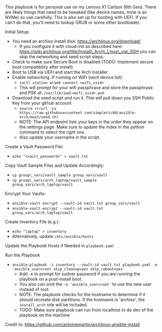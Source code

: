 This playbook is for personal use on my Lenovo X1 Carbon (6th Gen). There are likely things that 
need to be tweaked (like device names, mine is an NVMe) so use carefully.  This is also set up for 
booting with UEFI. If you can't do that, you'll need to lookup GRUB or some other bootloader.

Initial Setup:
* You need an archiso install disk: https://archlinux.org/download/
  * If you configure it with cloud-init as described here: https://wiki.archlinux.org/title/Install\_Arch\_Linux\_via\_SSH you can skip the networking and seed script steps.
* Check to make sure Secure Boot is disabled (TODO: Implement secure boot compatibility after install)
* Boot to USB via UEFI and start the Arch Installer
* Enable networking. If running on WiFi (iwctl device list):
  * `iwctl station wlan0 connect <wifi_ssid>`
  * This will prompt for your wifi passphrase and store the passphrase and PSK at:
    `/var/lib/iwd/<wifi_ssid>.psk`
* Download the seed script and run it. This will pull down you SSH Public Key from your github account
  * `source <(curl -Ls https://raw.githubusercontent.com/simplerick0/ansible-arch/main/seed.sh)`
  * NOTE: The API endpoint lists your keys in the order they appear on the settings page.  Make
    sure to update the index in the python command to select the right one.
  * Also update your username in the script.

Create a Vault Password File:
* `echo "<vault_password>" > vault.txt`

Copy Vault Sample Files and Update Accordingly:
* `cp group\_vars/vault_sample group_vars/vault`
* `cp group\_vars/arch_laptop/vault_sample group_vars/arch_laptop/vault`

Encrypt Your Vaults:
* `ansible-vault encrypt --vault-id vault.txt group_vars/vault`
* `ansible-vault encrypt --vault-id vault.txt group_vars/arch_laptop/vault`

Create Inventory File (e.g.):
* `echo "laptop" > inventory`
* Alternatively, update `/etc/ansible/hosts`

Update the Playbook Hosts if Needed in `playbook.yaml`

Run the Playbook
* `ansible-playbook -i inventory --vault-id vault.txt playbook.yaml -e 'ansible_user=root skip_cleanup=yes skip_reboot=yes'`
  * Add `-K` to prompt for sudoer password if you are running the playbook on a post-install boot.
  * You also can omit the `-e 'ansible_user=root'` to use the new user instead of root.
  * NOTE: The playbook checks for the hostname to determine if it should recreate disk partitions.
    If the hostname is 'archiso', the `install_arch` role will be included.
  * TODO: Make sure playbook can run from localhost to do dev of the playbook on the machine

Credit to: https://github.com/antoinemartin/archlinux-ansible-install
